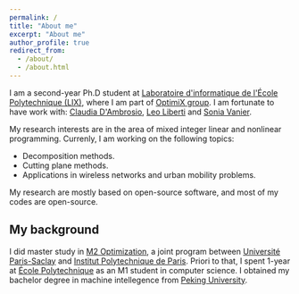 ```yaml
---
permalink: /
title: "About me"
excerpt: "About me"
author_profile: true
redirect_from: 
  - /about/
  - /about.html
--- 
```



I am a second-year Ph.D student at [Laboratoire d\'informatique de l\'École Polytechnique (LIX)](https://www.lix.polytechnique.fr/), where I am part of [OptimiX group](https://optimix.cnrs.fr/). I am fortunate to have work with: [Claudia D\'Ambrosio](http://www.lix.polytechnique.fr/Labo/Claudia.D%27Ambrosio/), [Leo Liberti](https://www.lix.polytechnique.fr/~liberti/) and [Sonia Vanier](http://www.lix.polytechnique.fr/Labo/Sonia.VANIER). 

My research interests are in the area of mixed integer linear and nonlinear programming. Currenly, I am working on the following topics: 
- Decomposition methods.
- Cutting plane methods.
- Applications in wireless networks and urban mobility problems.

My research are mostly based on open-source software, and most of my codes are open-source.

## My background

I did master study in [M2 Optimization](https://www.imo.universite-paris-saclay.fr/fr/students/master/mathematiques-et-applications/m2/optimization/),  a joint program between [Université Paris-Saclay](https://www.imo.universite-paris-saclay.fr/?lang=fr) and [Institut Polytechnique de Paris](https://www.ip-paris.fr/en). Priori to that, I spent 1-year at [École Polytechnique](https://www.polytechnique.edu/en) as an M1 student in computer science. I obtained my bachelor degree in machine intellegence from [Peking University](http://english.pku.edu.cn/).


